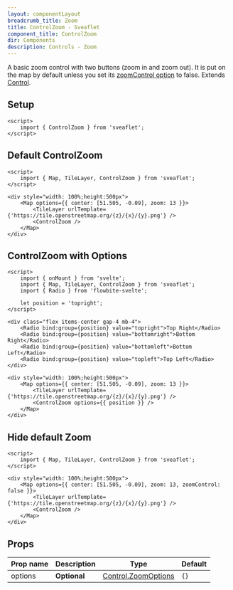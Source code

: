 ```yaml
---
layout: componentLayout
breadcrumb_title: Zoom
title: ControlZoom - Sveaflet
component_title: ControlZoom
dir: Components
description: Controls - Zoom
---
```


A basic zoom control with two buttons (zoom in and zoom out). It is put on the map by default unless you set its [zoomControl option](https://leafletjs.com/reference.html#map-zoomcontrol) to false. Extends [Control](https://leafletjs.com/reference.html#control).

## Setup

```svelte example csr hideOutput
<script>
	import { ControlZoom } from 'sveaflet';
</script>
```

## Default ControlZoom

```svelte example csr
<script>
	import { Map, TileLayer, ControlZoom } from 'sveaflet';
</script>

<div style="width: 100%;height:500px">
	<Map options={{ center: [51.505, -0.09], zoom: 13 }}>
		<TileLayer urlTemplate={'https://tile.openstreetmap.org/{z}/{x}/{y}.png'} />
		<ControlZoom />
	</Map>
</div>
```

## ControlZoom with Options

```svelte example csr
<script>
	import { onMount } from 'svelte';
	import { Map, TileLayer, ControlZoom } from 'sveaflet';
	import { Radio } from 'flowbite-svelte';

	let position = 'topright';
</script>

<div class="flex items-center gap-4 mb-4">
	<Radio bind:group={position} value="topright">Top Right</Radio>
	<Radio bind:group={position} value="bottomright">Bottom Right</Radio>
	<Radio bind:group={position} value="bottomleft">Bottom Left</Radio>
	<Radio bind:group={position} value="topleft">Top Left</Radio>
</div>

<div style="width: 100%;height:500px">
	<Map options={{ center: [51.505, -0.09], zoom: 13 }}>
		<TileLayer urlTemplate={'https://tile.openstreetmap.org/{z}/{x}/{y}.png'} />
		<ControlZoom options={{ position }} />
	</Map>
</div>
```

## Hide default Zoom

```svelte example csr
<script>
	import { Map, TileLayer, ControlZoom } from 'sveaflet';
</script>

<div style="width: 100%;height:500px">
	<Map options={{ center: [51.505, -0.09], zoom: 13, zoomControl: false }}>
		<TileLayer urlTemplate={'https://tile.openstreetmap.org/{z}/{x}/{y}.png'} />
		<ControlZoom />
	</Map>
</div>
```

## Props

| Prop name | Description  | Type                                                                            | Default |
| --------- | ------------ | ------------------------------------------------------------------------------- | ------- |
| options   | **Optional** | [Control.ZoomOptions](https://leafletjs.com/reference.html#control-zoom-option) | `{}`    |
